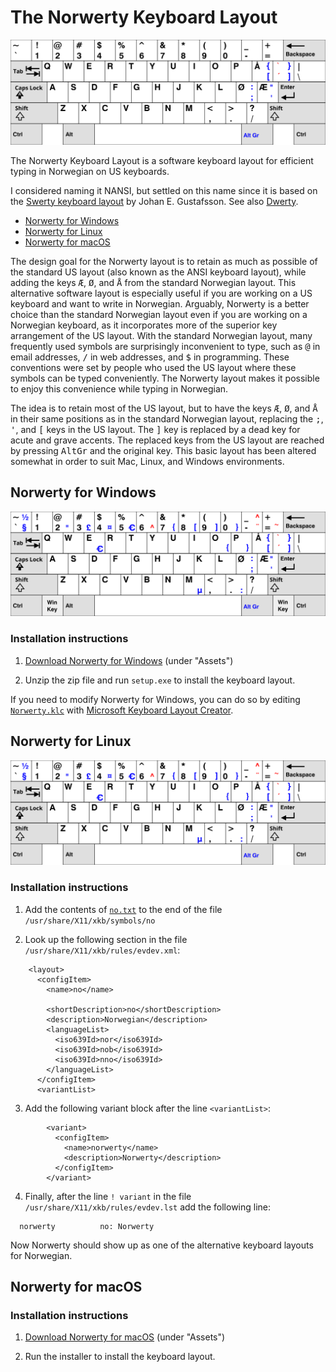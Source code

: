 # The Norwerty Keyboard Layout

![Norwerty Keyboard Layout](assets/images/norwerty.svg)

The Norwerty Keyboard Layout is a software keyboard layout for efficient typing in Norwegian on US keyboards.

I considered naming it NANSI, but settled on this name since it is based on the [Swerty keyboard layout](http://johanegustafsson.net/projects/swerty/) by Johan E. Gustafsson. See also [Dwerty](https://github.com/steveowashere/dwerty).

* [Norwerty for Windows](#norwerty-for-windows)
* [Norwerty for Linux](#norwerty-for-linux)
* [Norwerty for macOS](mac)

The design goal for the Norwerty layout is to retain as much as possible of the standard US layout (also known as the ANSI keyboard layout), while adding the keys <kbd>Æ</kbd>, <kbd>Ø</kbd>, and <kbd>Å</kbd> from the standard Norwegian layout. This alternative software layout is especially useful if you are working on a US keyboard and want to write in Norwegian. Arguably, Norwerty is a better choice than the standard Norwegian layout even if you are working on a Norwegian keyboard, as it incorporates more of the superior key arrangement of the US layout. With the standard Norwegian layout, many frequently used symbols are surprisingly inconvenient to type, such as <kbd>@</kbd> in email addresses, <kbd>/</kbd> in web addresses, and <kbd>$</kbd> in programming. These conventions were set by people who used the US layout where these symbols can be typed conveniently. The Norwerty layout makes it possible to enjoy this convenience while typing in Norwegian.

The idea is to retain most of the US layout, but to have the keys <kbd>Æ</kbd>, <kbd>Ø</kbd>, and <kbd>Å</kbd> in their same positions as in the standard Norwegian layout, replacing the <kbd>;</kbd>, <kbd>'</kbd>, and <kbd>[</kbd> keys in the US layout. The <kbd>]</kbd> key is replaced by a dead key for acute and grave accents. The replaced keys from the US layout are reached by pressing <kbd>AltGr</kbd> and the original key. This basic layout has been altered somewhat in order to suit Mac, Linux, and Windows environments.

## Norwerty for Windows

![Norwerty for Windows](assets/images/norwerty-win.svg)

### Installation instructions

1. [Download Norwerty for Windows](https://github.com/tobiasvl/norwerty/releases/latest) (under "Assets")

2. Unzip the zip file and run `setup.exe` to install the keyboard layout.

If you need to modify Norwerty for Windows, you can do so by editing [`Norwerty.klc`](https://raw.githubusercontent.com/tobiasvl/norwerty/master/windows/Norwerty.klc) with [Microsoft Keyboard Layout Creator](https://www.microsoft.com/en-us/download/details.aspx?id=22339).

## Norwerty for Linux

![Norwerty for Linux](assets/images/norwerty-linux.svg)

### Installation instructions

1. Add the contents of [`no.txt`](https://github.com/tobiasvl/norwerty/blob/master/linux/no.txt) to the end of the file `/usr/share/X11/xkb/symbols/no`

2. Look up the following section in the file `/usr/share/X11/xkb/rules/evdev.xml`:

```
    <layout>
      <configItem>
        <name>no</name>

        <shortDescription>no</shortDescription>
        <description>Norwegian</description>
        <languageList>
          <iso639Id>nor</iso639Id>
          <iso639Id>nob</iso639Id>
          <iso639Id>nno</iso639Id>
        </languageList>
      </configItem>
      <variantList>
```

3. Add the following variant block after the line `<variantList>`:

```
        <variant>
          <configItem>
            <name>norwerty</name>
            <description>Norwerty</description>
          </configItem>
        </variant>
```

4. Finally, after the line `! variant` in the file `/usr/share/X11/xkb/rules/evdev.lst` add the following line:
```
  norwerty          no: Norwerty
```

Now Norwerty should show up as one of the alternative keyboard layouts for Norwegian.

## Norwerty for macOS

### Installation instructions

1. [Download Norwerty for macOS](https://github.com/tobiasvl/norwerty/releases/latest) (under "Assets")

2. Run the installer to install the keyboard layout.
